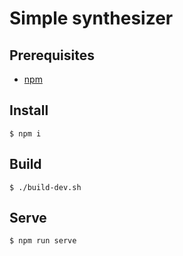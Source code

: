 # Simple synthesizer

## Prerequisites

* [npm](https://www.npmjs.com/)

## Install

```shell
$ npm i
```

## Build

```shell
$ ./build-dev.sh
```

## Serve
```
$ npm run serve
```
